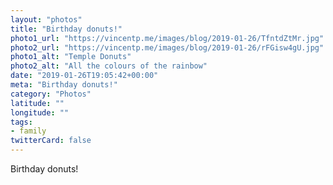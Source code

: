 ```yaml
---
layout: "photos"
title: "Birthday donuts!"
photo1_url: "https://vincentp.me/images/blog/2019-01-26/TfntdZtMr.jpg"
photo2_url: "https://vincentp.me/images/blog/2019-01-26/rFGisw4gU.jpg"
photo1_alt: "Temple Donuts"
photo2_alt: "All the colours of the rainbow"
date: "2019-01-26T19:05:42+00:00"
meta: "Birthday donuts!"
category: "Photos"
latitude: ""
longitude: ""
tags:
- family
twitterCard: false
---
```

Birthday donuts!
